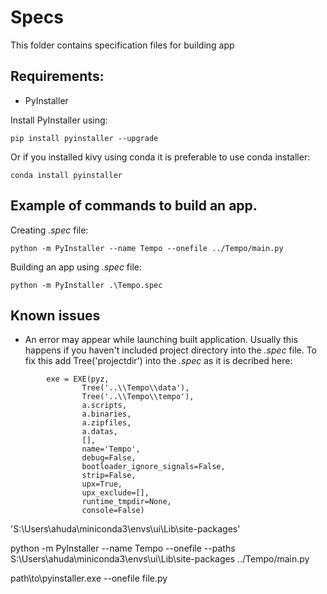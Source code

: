 # Specs
This folder contains specification files for building app

## Requirements:  
* PyInstaller

Install PyInstaller using:

    pip install pyinstaller --upgrade

Or if you installed kivy using conda it is preferable to use conda installer:

    conda install pyinstaller

## Example of commands to build an app.

Creating _.spec_ file:

    python -m PyInstaller --name Tempo --onefile ../Tempo/main.py


Building an app using _.spec_ file:

    python -m PyInstaller .\Tempo.spec


## Known issues
* An error may appear while launching built application. Usually this happens if you haven't included project directory into the _.spec_ file. To fix this add Tree('projectdir') into the _.spec_ as it is decribed here:
```
        exe = EXE(pyz,
                Tree('..\\Tempo\\data'),
                Tree('..\\Tempo\\tempo'),
                a.scripts,
                a.binaries,
                a.zipfiles,
                a.datas,
                [],
                name='Tempo',
                debug=False,
                bootloader_ignore_signals=False,
                strip=False,
                upx=True,
                upx_exclude=[],
                runtime_tmpdir=None,
                console=False)
```
'S:\\Users\\ahuda\\miniconda3\\envs\\ui\\Lib\\site-packages'

python -m PyInstaller --name Tempo --onefile --paths S:\Users\ahuda\miniconda3\envs\ui\Lib\site-packages ../Tempo/main.py

path\to\pyinstaller.exe --onefile  file.py